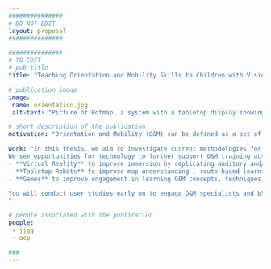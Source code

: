 ```yaml
---
###############
# DO NOT EDIT
layout: proposal
###############

###############
# TO EDIT
# pub title
title: "Teaching Orientation and Mobility Skills to Children with Vision Impairments"

# publication image
image:
 name: orientation.jpg
 alt-text: "Picture of Botmap, a system with a tabletop display showing a US map with Ozobots (small robots) on top" # provide a short description for the image #a11y

# short description of the publication
motivation: "Orientation and Mobility (O&M) can be defined as a set of concepts, skills and techniques that enable people with vision impairments to travel an environment safely and independently. Orientation refers to people's ability to position themselves in the environment, reflected in their awareness of where they are and where they want to go, while mobility refers to people's ability to move independently from one place to another in a safe, effective and efficient manner. These two interlinked concepts play a very important role in the lives of people with vision impairments in general and are extremely important to children, as the ability to travel independently provides access to a wide range of activities that enable people to participate in society."

work: "In this thesis, we aim to investigate current methodologies for O&M training and to design, develop and evaluate novel technological solutions to improve its effectiveness and engagement.
We see opportunities for technology to further support O&M training activities both during and after classes with O&M specialists/teachers. Potential areas of research (you may suggest others) that can be explored in this thesis are (one or a combination of):
- **Virtual Reality** to improve immersion by replicating auditory and/or tactile cues of the real-world.
- **Tabletop Robots** to improve map understanding , route-based learning, among others.
- **Games** to improve engagement in learning O&M concepts, techniques, and skills.

You will conduct user studies early on to engage O&M specialists and blind children in co-design sessions ensuring user engagement and representation. This work will conclude with a user study evaluating the technological solution developed. 
"

# people associated with the publication
people:
 - jjgg
 - acp

###
---
```

